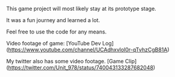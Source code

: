 
This game project will most likely stay at its prototype stage.

It was a fun journey and learned a lot.

Feel free to use the code for any means.

Video footage of game:
[YouTube Dev Log] (https://www.youtube.com/channel/UCAdhxvlol0r-qTvhzCgB81A)

My twitter also has some video footage.
[Game Clip] (https://twitter.com/Unit_978/status/740043133287682048)
